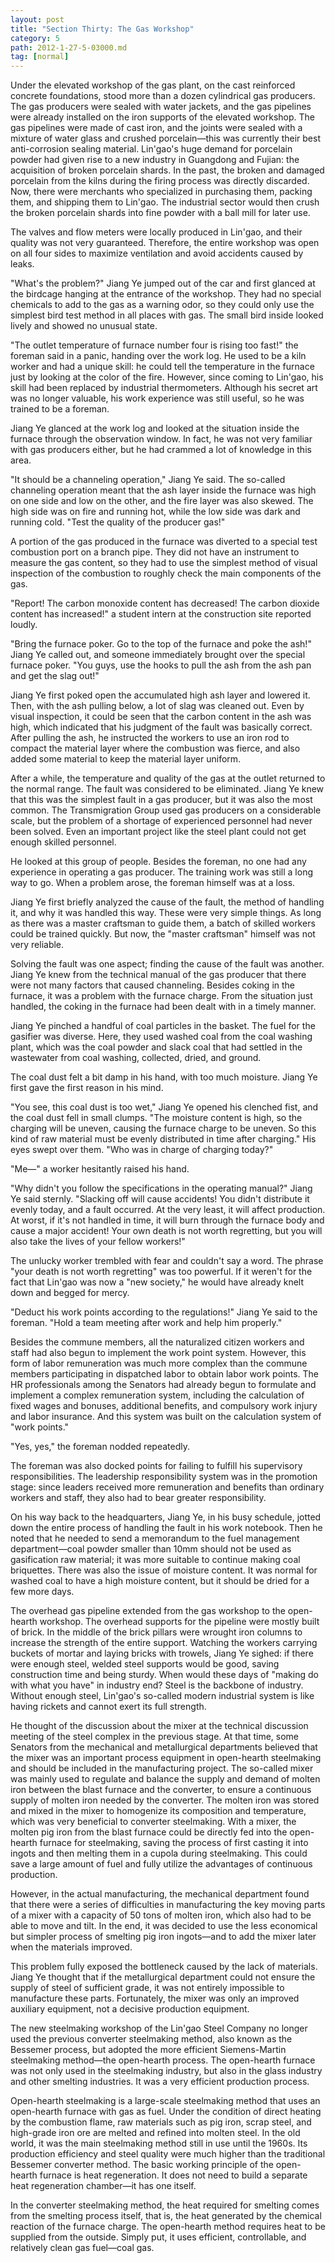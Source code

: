 ```yaml
---
layout: post
title: "Section Thirty: The Gas Workshop"
category: 5
path: 2012-1-27-5-03000.md
tag: [normal]
---
```


Under the elevated workshop of the gas plant, on the cast reinforced concrete foundations, stood more than a dozen cylindrical gas producers. The gas producers were sealed with water jackets, and the gas pipelines were already installed on the iron supports of the elevated workshop. The gas pipelines were made of cast iron, and the joints were sealed with a mixture of water glass and crushed porcelain—this was currently their best anti-corrosion sealing material. Lin'gao's huge demand for porcelain powder had given rise to a new industry in Guangdong and Fujian: the acquisition of broken porcelain shards. In the past, the broken and damaged porcelain from the kilns during the firing process was directly discarded. Now, there were merchants who specialized in purchasing them, packing them, and shipping them to Lin'gao. The industrial sector would then crush the broken porcelain shards into fine powder with a ball mill for later use.

The valves and flow meters were locally produced in Lin'gao, and their quality was not very guaranteed. Therefore, the entire workshop was open on all four sides to maximize ventilation and avoid accidents caused by leaks.

"What's the problem?" Jiang Ye jumped out of the car and first glanced at the birdcage hanging at the entrance of the workshop. They had no special chemicals to add to the gas as a warning odor, so they could only use the simplest bird test method in all places with gas. The small bird inside looked lively and showed no unusual state.

"The outlet temperature of furnace number four is rising too fast!" the foreman said in a panic, handing over the work log. He used to be a kiln worker and had a unique skill: he could tell the temperature in the furnace just by looking at the color of the fire. However, since coming to Lin'gao, his skill had been replaced by industrial thermometers. Although his secret art was no longer valuable, his work experience was still useful, so he was trained to be a foreman.

Jiang Ye glanced at the work log and looked at the situation inside the furnace through the observation window. In fact, he was not very familiar with gas producers either, but he had crammed a lot of knowledge in this area.

"It should be a channeling operation," Jiang Ye said. The so-called channeling operation meant that the ash layer inside the furnace was high on one side and low on the other, and the fire layer was also skewed. The high side was on fire and running hot, while the low side was dark and running cold. "Test the quality of the producer gas!"

A portion of the gas produced in the furnace was diverted to a special test combustion port on a branch pipe. They did not have an instrument to measure the gas content, so they had to use the simplest method of visual inspection of the combustion to roughly check the main components of the gas.

"Report! The carbon monoxide content has decreased! The carbon dioxide content has increased!" a student intern at the construction site reported loudly.

"Bring the furnace poker. Go to the top of the furnace and poke the ash!" Jiang Ye called out, and someone immediately brought over the special furnace poker. "You guys, use the hooks to pull the ash from the ash pan and get the slag out!"

Jiang Ye first poked open the accumulated high ash layer and lowered it. Then, with the ash pulling below, a lot of slag was cleaned out. Even by visual inspection, it could be seen that the carbon content in the ash was high, which indicated that his judgment of the fault was basically correct. After pulling the ash, he instructed the workers to use an iron rod to compact the material layer where the combustion was fierce, and also added some material to keep the material layer uniform.

After a while, the temperature and quality of the gas at the outlet returned to the normal range. The fault was considered to be eliminated. Jiang Ye knew that this was the simplest fault in a gas producer, but it was also the most common. The Transmigration Group used gas producers on a considerable scale, but the problem of a shortage of experienced personnel had never been solved. Even an important project like the steel plant could not get enough skilled personnel.

He looked at this group of people. Besides the foreman, no one had any experience in operating a gas producer. The training work was still a long way to go. When a problem arose, the foreman himself was at a loss.

Jiang Ye first briefly analyzed the cause of the fault, the method of handling it, and why it was handled this way. These were very simple things. As long as there was a master craftsman to guide them, a batch of skilled workers could be trained quickly. But now, the "master craftsman" himself was not very reliable.

Solving the fault was one aspect; finding the cause of the fault was another. Jiang Ye knew from the technical manual of the gas producer that there were not many factors that caused channeling. Besides coking in the furnace, it was a problem with the furnace charge. From the situation just handled, the coking in the furnace had been dealt with in a timely manner.

Jiang Ye pinched a handful of coal particles in the basket. The fuel for the gasifier was diverse. Here, they used washed coal from the coal washing plant, which was the coal powder and slack coal that had settled in the wastewater from coal washing, collected, dried, and ground.

The coal dust felt a bit damp in his hand, with too much moisture. Jiang Ye first gave the first reason in his mind.

"You see, this coal dust is too wet," Jiang Ye opened his clenched fist, and the coal dust fell in small clumps. "The moisture content is high, so the charging will be uneven, causing the furnace charge to be uneven. So this kind of raw material must be evenly distributed in time after charging." His eyes swept over them. "Who was in charge of charging today?"

"Me—" a worker hesitantly raised his hand.

"Why didn't you follow the specifications in the operating manual?" Jiang Ye said sternly. "Slacking off will cause accidents! You didn't distribute it evenly today, and a fault occurred. At the very least, it will affect production. At worst, if it's not handled in time, it will burn through the furnace body and cause a major accident! Your own death is not worth regretting, but you will also take the lives of your fellow workers!"

The unlucky worker trembled with fear and couldn't say a word. The phrase "your death is not worth regretting" was too powerful. If it weren't for the fact that Lin'gao was now a "new society," he would have already knelt down and begged for mercy.

"Deduct his work points according to the regulations!" Jiang Ye said to the foreman. "Hold a team meeting after work and help him properly."

Besides the commune members, all the naturalized citizen workers and staff had also begun to implement the work point system. However, this form of labor remuneration was much more complex than the commune members participating in dispatched labor to obtain labor work points. The HR professionals among the Senators had already begun to formulate and implement a complex remuneration system, including the calculation of fixed wages and bonuses, additional benefits, and compulsory work injury and labor insurance. And this system was built on the calculation system of "work points."

"Yes, yes," the foreman nodded repeatedly.

The foreman was also docked points for failing to fulfill his supervisory responsibilities. The leadership responsibility system was in the promotion stage: since leaders received more remuneration and benefits than ordinary workers and staff, they also had to bear greater responsibility.

On his way back to the headquarters, Jiang Ye, in his busy schedule, jotted down the entire process of handling the fault in his work notebook. Then he noted that he needed to send a memorandum to the fuel management department—coal powder smaller than 10mm should not be used as gasification raw material; it was more suitable to continue making coal briquettes. There was also the issue of moisture content. It was normal for washed coal to have a high moisture content, but it should be dried for a few more days.

The overhead gas pipeline extended from the gas workshop to the open-hearth workshop. The overhead supports for the pipeline were mostly built of brick. In the middle of the brick pillars were wrought iron columns to increase the strength of the entire support. Watching the workers carrying buckets of mortar and laying bricks with trowels, Jiang Ye sighed: if there were enough steel, welded steel supports would be good, saving construction time and being sturdy. When would these days of "making do with what you have" in industry end? Steel is the backbone of industry. Without enough steel, Lin'gao's so-called modern industrial system is like having rickets and cannot exert its full strength.

He thought of the discussion about the mixer at the technical discussion meeting of the steel complex in the previous stage. At that time, some Senators from the mechanical and metallurgical departments believed that the mixer was an important process equipment in open-hearth steelmaking and should be included in the manufacturing project. The so-called mixer was mainly used to regulate and balance the supply and demand of molten iron between the blast furnace and the converter, to ensure a continuous supply of molten iron needed by the converter. The molten iron was stored and mixed in the mixer to homogenize its composition and temperature, which was very beneficial to converter steelmaking. With a mixer, the molten pig iron from the blast furnace could be directly fed into the open-hearth furnace for steelmaking, saving the process of first casting it into ingots and then melting them in a cupola during steelmaking. This could save a large amount of fuel and fully utilize the advantages of continuous production.

However, in the actual manufacturing, the mechanical department found that there were a series of difficulties in manufacturing the key moving parts of a mixer with a capacity of 50 tons of molten iron, which also had to be able to move and tilt. In the end, it was decided to use the less economical but simpler process of smelting pig iron ingots—and to add the mixer later when the materials improved.

This problem fully exposed the bottleneck caused by the lack of materials. Jiang Ye thought that if the metallurgical department could not ensure the supply of steel of sufficient grade, it was not entirely impossible to manufacture these parts. Fortunately, the mixer was only an improved auxiliary equipment, not a decisive production equipment.

The new steelmaking workshop of the Lin'gao Steel Company no longer used the previous converter steelmaking method, also known as the Bessemer process, but adopted the more efficient Siemens-Martin steelmaking method—the open-hearth process. The open-hearth furnace was not only used in the steelmaking industry, but also in the glass industry and other smelting industries. It was a very efficient production process.

Open-hearth steelmaking is a large-scale steelmaking method that uses an open-hearth furnace with gas as fuel. Under the condition of direct heating by the combustion flame, raw materials such as pig iron, scrap steel, and high-grade iron ore are melted and refined into molten steel. In the old world, it was the main steelmaking method still in use until the 1960s. Its production efficiency and steel quality were much higher than the traditional Bessemer converter method. The basic working principle of the open-hearth furnace is heat regeneration. It does not need to build a separate heat regeneration chamber—it has one itself.

In the converter steelmaking method, the heat required for smelting comes from the smelting process itself, that is, the heat generated by the chemical reaction of the furnace charge. The open-hearth method requires heat to be supplied from the outside. Simply put, it uses efficient, controllable, and relatively clean gas fuel—coal gas.